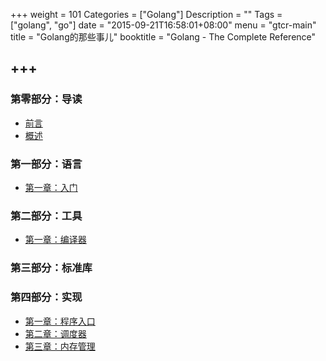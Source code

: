 +++
weight = 101
Categories = ["Golang"]
Description = ""
Tags = ["golang", "go"]
date = "2015-09-21T16:58:01+08:00"
menu = "gtcr-main"
title = "Golang的那些事儿"
booktitle = "Golang - The Complete Reference"

+++
---

### 第零部分：导读
* [前言](http://book.tonybai.com/gtcr/preface)
* [概述](http://book.tonybai.com/gtcr/intro)


### 第一部分：语言
* [第一章：入门](http://book.tonybai.com/gtcr/a-tutorial-introduction) 

### 第二部分：工具
* [第一章：编译器](http://book.tonybai.com/gtcr/go-compiler) 

### 第三部分：标准库

### 第四部分：实现
* [第一章：程序入口](http://book.tonybai.com/gtcr/program-entry) 
* [第二章：调度器](http://book.tonybai.com/gtcr/goroutine-scheduler) 
* [第三章：内存管理](http://book.tonybai.com/gtcr/memory-management) 
